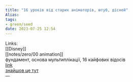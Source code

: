 ```yaml
---
title: "16 уроків від старих аніматорів, ютуб, дісней"
Alias: 
tags:
- green/seed
date: 2023-07-25 12:54
---
```

Links:  
[[Disney]]  
[[notes/zero/00 animation]]  
фундамент, основа мультиплікації, 16 кайфових відосів  
[link](https://www.youtube.com/watch?v=VhX6501yjD4&list=PLBT_egk4oL677TB_UsplRHA9AI7ZalQ0-)  
[знайшов це тут](http://animation-ua.com/ru/shkola/master-klassy/605-animators-survival-kit)  
—

